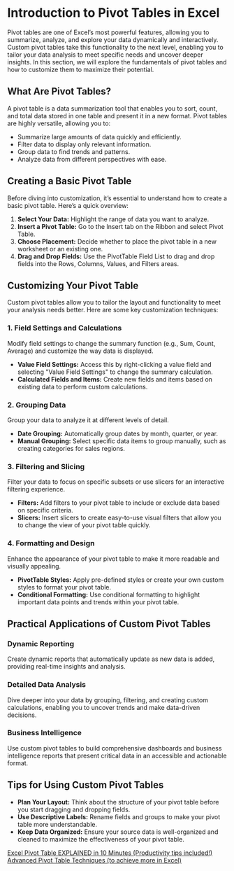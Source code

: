 # Introduction to Pivot Tables in Excel

Pivot tables are one of Excel’s most powerful features, allowing you to summarize, analyze, and explore your data dynamically and interactively. Custom pivot tables take this functionality to the next level, enabling you to tailor your data analysis to meet specific needs and uncover deeper insights. In this section, we will explore the fundamentals of pivot tables and how to customize them to maximize their potential.

## What Are Pivot Tables?

A pivot table is a data summarization tool that enables you to sort, count, and total data stored in one table and present it in a new format. Pivot tables are highly versatile, allowing you to:

- Summarize large amounts of data quickly and efficiently.
- Filter data to display only relevant information.
- Group data to find trends and patterns.
- Analyze data from different perspectives with ease.

## Creating a Basic Pivot Table

Before diving into customization, it’s essential to understand how to create a basic pivot table. Here’s a quick overview:

1. **Select Your Data:** Highlight the range of data you want to analyze.
2. **Insert a Pivot Table:** Go to the Insert tab on the Ribbon and select Pivot Table.
3. **Choose Placement:** Decide whether to place the pivot table in a new worksheet or an existing one.
4. **Drag and Drop Fields:** Use the PivotTable Field List to drag and drop fields into the Rows, Columns, Values, and Filters areas.

## Customizing Your Pivot Table

Custom pivot tables allow you to tailor the layout and functionality to meet your analysis needs better. Here are some key customization techniques:

### 1. Field Settings and Calculations

Modify field settings to change the summary function (e.g., Sum, Count, Average) and customize the way data is displayed.

- **Value Field Settings:** Access this by right-clicking a value field and selecting "Value Field Settings" to change the summary calculation.
- **Calculated Fields and Items:** Create new fields and items based on existing data to perform custom calculations.

### 2. Grouping Data

Group your data to analyze it at different levels of detail.

- **Date Grouping:** Automatically group dates by month, quarter, or year.
- **Manual Grouping:** Select specific data items to group manually, such as creating categories for sales regions.

### 3. Filtering and Slicing

Filter your data to focus on specific subsets or use slicers for an interactive filtering experience.

- **Filters:** Add filters to your pivot table to include or exclude data based on specific criteria.
- **Slicers:** Insert slicers to create easy-to-use visual filters that allow you to change the view of your pivot table quickly.

### 4. Formatting and Design

Enhance the appearance of your pivot table to make it more readable and visually appealing.

- **PivotTable Styles:** Apply pre-defined styles or create your own custom styles to format your pivot table.
- **Conditional Formatting:** Use conditional formatting to highlight important data points and trends within your pivot table.

## Practical Applications of Custom Pivot Tables

### Dynamic Reporting

Create dynamic reports that automatically update as new data is added, providing real-time insights and analysis.

### Detailed Data Analysis

Dive deeper into your data by grouping, filtering, and creating custom calculations, enabling you to uncover trends and make data-driven decisions.

### Business Intelligence

Use custom pivot tables to build comprehensive dashboards and business intelligence reports that present critical data in an accessible and actionable format.

## Tips for Using Custom Pivot Tables

- **Plan Your Layout:** Think about the structure of your pivot table before you start dragging and dropping fields.
- **Use Descriptive Labels:** Rename fields and groups to make your pivot table more understandable.
- **Keep Data Organized:** Ensure your source data is well-organized and cleaned to maximize the effectiveness of your pivot table.

[Excel Pivot Table EXPLAINED in 10 Minutes (Productivity tips included!)](https://youtu.be/UsdedFoTA68)<br>
[Advanced Pivot Table Techniques (to achieve more in Excel)](https://youtu.be/yHzT_BUggQk)